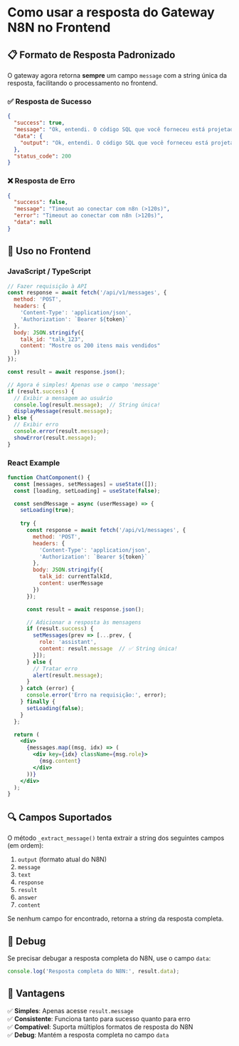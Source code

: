 # Como usar a resposta do Gateway N8N no Frontend

## 📋 Formato de Resposta Padronizado

O gateway agora retorna **sempre** um campo `message` com a string única da resposta, facilitando o processamento no frontend.

### ✅ Resposta de Sucesso

```json
{
  "success": true,
  "message": "Ok, entendi. O código SQL que você forneceu está projetado...",
  "data": {
    "output": "Ok, entendi. O código SQL que você forneceu está projetado..."
  },
  "status_code": 200
}
```

### ❌ Resposta de Erro

```json
{
  "success": false,
  "message": "Timeout ao conectar com n8n (>120s)",
  "error": "Timeout ao conectar com n8n (>120s)",
  "data": null
}
```

## 🎯 Uso no Frontend

### JavaScript / TypeScript

```javascript
// Fazer requisição à API
const response = await fetch('/api/v1/messages', {
  method: 'POST',
  headers: {
    'Content-Type': 'application/json',
    'Authorization': `Bearer ${token}`
  },
  body: JSON.stringify({
    talk_id: "talk_123",
    content: "Mostre os 200 itens mais vendidos"
  })
});

const result = await response.json();

// Agora é simples! Apenas use o campo 'message'
if (result.success) {
  // Exibir a mensagem ao usuário
  console.log(result.message);  // String única!
  displayMessage(result.message);
} else {
  // Exibir erro
  console.error(result.message);
  showError(result.message);
}
```

### React Example

```jsx
function ChatComponent() {
  const [messages, setMessages] = useState([]);
  const [loading, setLoading] = useState(false);

  const sendMessage = async (userMessage) => {
    setLoading(true);
    
    try {
      const response = await fetch('/api/v1/messages', {
        method: 'POST',
        headers: {
          'Content-Type': 'application/json',
          'Authorization': `Bearer ${token}`
        },
        body: JSON.stringify({
          talk_id: currentTalkId,
          content: userMessage
        })
      });

      const result = await response.json();

      // Adicionar a resposta às mensagens
      if (result.success) {
        setMessages(prev => [...prev, {
          role: 'assistant',
          content: result.message  // ✅ String única!
        }]);
      } else {
        // Tratar erro
        alert(result.message);
      }
    } catch (error) {
      console.error('Erro na requisição:', error);
    } finally {
      setLoading(false);
    }
  };

  return (
    <div>
      {messages.map((msg, idx) => (
        <div key={idx} className={msg.role}>
          {msg.content}
        </div>
      ))}
    </div>
  );
}
```

## 🔍 Campos Suportados

O método `_extract_message()` tenta extrair a string dos seguintes campos (em ordem):

1. `output` (formato atual do N8N)
2. `message`
3. `text`
4. `response`
5. `result`
6. `answer`
7. `content`

Se nenhum campo for encontrado, retorna a string da resposta completa.

## 🐛 Debug

Se precisar debugar a resposta completa do N8N, use o campo `data`:

```javascript
console.log('Resposta completa do N8N:', result.data);
```

## 🚀 Vantagens

✅ **Simples**: Apenas acesse `result.message`  
✅ **Consistente**: Funciona tanto para sucesso quanto para erro  
✅ **Compatível**: Suporta múltiplos formatos de resposta do N8N  
✅ **Debug**: Mantém a resposta completa no campo `data`
